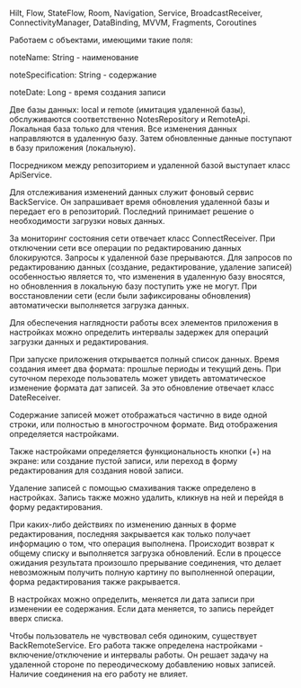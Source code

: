 Hilt, Flow, StateFlow, Room, Navigation, Service, BroadcastReceiver, ConnectivityManager, DataBinding, MVVM, Fragments, Coroutines

Работаем с объектами, имеющими такие поля:

noteName: String - наименование

noteSpecification: String - содержание

noteDate: Long - время создания записи

Две базы данных: local и remote (имитация удаленной базы), обслуживаются соответственно NotesRepository и RemoteApi.
Локальная база только для чтения. Все изменения данных направляются в удаленную базу. Затем обновленные данные поступают в базу приложения (локальную).

Посредником между репозиторием и удаленной базой выступает класс ApiService.

Для отслеживания изменений данных служит фоновый сервис BackService. Он запрашивает время обновления удаленной базы и передает его в репозиторий. Последний принимает решение о необходимости загрузки новых данных.

За мониторинг состояния сети отвечает класс ConnectReceiver. 
При отключении сети все операции по редактированию данных блокируются. Запросы к удаленной базе прерываются. Для запросов по редактированию данных (создание, редактирование, удаление записей) особенностью является то, что изменения в удаленную базу вносятся, но обновленния в локальную базу поступить уже не могут.
При восстановлении сети (если были зафиксированы обновления) автоматически выполняется загрузка данных.

Для обеспечения наглядности работы всех элементов приложения в настройках можно определить интервалы задержек для операций загрузки данных и редактирования.

При запуске приложения открывается полный список данных. 
Время создания имеет два формата: прошлые периоды и текущий день. При суточном переходе пользователь может увидеть автоматическое изменение формата дат записей. За это обновление отвечает класс DateReceiver.

Содержание записей может отображаться частично в виде одной строки, или полностью в многострочном формате. Вид отображения определяется настройками.

Также настройками определяется функциональность кнопки (+) на экране: или создание пустой записи, или переход в форму редактирования для создания новой записи.

Удаление записей с помощью смахивания также определено в настройках. Запись также можно удалить, кликнув на ней и перейдя в форму редактирования.

При каких-либо действиях по изменению данных в форме редактирования, последняя закрывается как только получает информацию о том, что операция выполнена. Происходит возврат к общему списку и выполняется загрузка обновлений.
Если в процессе ожидания результата произошло прерывание соединения, что делает невозможным получить полную картину по выполненной операции, форма редактирования также ракрывается.

В настройках можно определить, меняется ли дата записи при изменении ее содержания. Если дата меняется, то запись перейдет вверх списка.

Чтобы пользователь не чувствовал себя одиноким, существует BackRemoteService. Его работа также определена настройками - включение/отключение и интервалы работы. Он решает задачу на удаленной стороне по переодическому добавлению новых записей. Наличие соединения на его работу не влияет. 
